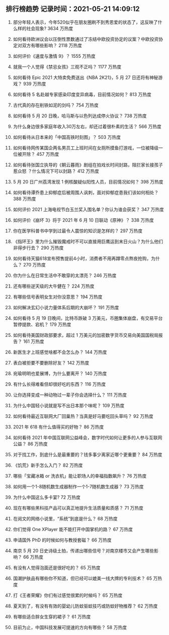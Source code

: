 
## 排行榜趋势 记录时间：2021-05-21 14:09:12
  
  1. 部分年轻人表示，今年520似乎在朋友圈刷不到秀恩爱的状态了，这反映了什么样的社会现象? 3634 万热度
    
  2. 如何看待欧洲议会以压倒性票数通过了冻结中欧投资协定的议案？中欧投资协定对双方有哪些影响？ 2118 万热度
    
  3. 如何评价《速度与激情 9》？ 1555 万热度
    
  4. 就我一个人觉得《禁忌女孩》三观不正吗？ 1177 万热度
    
  5. 如何看待 Epic 2021 大特卖免费送出《NBA 2K21》，5 月 27 日还将有神秘游戏？ 939 万热度
    
  6. 如何看待 5 名赴越专家感染印度变异病毒，目前情况如何？ 813 万热度
    
  7. 古代真的存在削铁如泥的剑吗？ 754 万热度
    
  8. 如何看待 5 月 20 日晚，哈马斯与以色列达成停火协议？ 738 万热度
    
  9. 为什么身边很多家庭年收入30万左右，却还过着很朴素的生活？ 566 万热度
    
  10. 如何看待从日本来的「中国高铁时刻图」？ 503 万热度
    
  11. 如何看待网传某国企两名男员工上班时间在女厕所摸鱼打游戏，一位被降级一位被开除？ 457 万热度
    
  12. 如何看待张国立执导的《朝云暮雨》剧组在拍戏长时间封路，阻拦家长接孩子惹众怒 ？什么情况下可以封路？ 412 万热度
    
  13. 5 月 20 日广州荔湾发现 1 例核酸疑似阳性人员，目前情况如何？ 398 万热度
    
  14. 如何看待谭乔患上抑郁症后被周围人讽刺，面对抑郁症患我们该如何相处？ 388 万热度
    
  15. 如何评价 2021 上海电视节白玉兰奖入围名单？你认为谁会获奖？ 347 万热度
    
  16. 如何评价《崩坏 3》将于 2021 年 6 月 10 日联动《原神》？ 338 万热度
    
  17. 你在医学科普书中学到过最令人震惊的知识是怎样的？ 297 万热度
    
  18. 《指环王》里为什么摧毁魔戒时不可以直接用巨鹰运到末日火山？为什么他们非得步行去？ 290 万热度
    
  19. 如何看待天猫618宣布预售提前4小时，消费者不用再蹲零点熬夜抢购，为什么？ 270 万热度
    
  20. 你为什么在日常生活中不敢穿的太漂亮？ 246 万热度
    
  21. 还有哪些逆天级的大牛健在？ 224 万热度
    
  22. 有哪些信号表明女生对你没意思？ 194 万热度
    
  23. 如何解决玄幻小说力量体系后期的大崩坏？ 191 万热度
    
  24. 如何看待 5 月 19 日晚间，比特币跌破 3 万美元，币圈集体崩盘，有交易平台暂停提款、宕机？ 179 万热度
    
  25. 如何看待美国财政部要求，超过 1 万美元的加密数字货币交易向美国国税局报告？ 161 万热度
    
  26. 新医生才上班感觉啥都不会怎么办？ 144 万热度
    
  27. 表白被拒要不要删除好友？ 142 万热度
    
  28. 宛瑜明明也爱展博，为什么要离开？ 140 万热度
    
  29. 有什么长得难看但却很好吃的东西？ 116 万热度
    
  30. 让你选择变成一种动物过一辈子你会选择什么？ 111 万热度
    
  31. 为什么中国轻小说就是写不出日本那个味呢？ 109 万热度
    
  32. 如何看待最近互联网大厂回巢热？当真是好马要吃回头草吗？ 92 万热度
    
  33. 2021 年 618 有什么值得买的好物？ 86 万热度
    
  34. 如何看待 2021 年中国互联网公益峰会，数字时代如何让更多的人参与互联网公益？ 86 万热度
    
  35. 对于找工作，到底什么是最重要的？钱多事少离家近哪个更重要？ 84 万热度
    
  36. 《饥荒》新手怎么入门？ 82 万热度
    
  37. 哪些「宝藏冰箱 or 洗衣机」能让职场人的幸福指数飙升？ 76 万热度
    
  38. 如何用一个1-8随机数生成器制作一个1-7随机数生成器？ 73 万热度
    
  39. 为什么中国这么多卡宴? 72 万热度
    
  40. 现在有哪些黑科技产品可以真正地提升生活质量和质感？ 71 万热度
    
  41. 在阅文的网络小说里，“系统”到底是什么？ 68 万热度
    
  42. 你们觉得 One XPlayer 能不能打开中国掌机的路？ 67 万热度
    
  43. 申请国外 PhD 的时候如何与教授套磁？ 66 万热度
    
  44. 南京 5 月 20 日史诗级土拍，传递出哪些信号？对南京楼市又会产生哪些影响？ 66 万热度
    
  45. 有没有人觉得泡面还是很好吃的？ 65 万热度
    
  46. 国潮护肤品有哪些你不知道，但已经可以媲美一线大牌的专利技术？ 65 万热度
    
  47. 打《王者荣耀》你们有过感觉很累的时候吗？ 65 万热度
    
  48. 夏天到了，有没有有效的婴幼儿防蚊驱蚊技巧或防蚊好物推荐？ 62 万热度
    
  49. 有哪些适合胖女生穿的裙子？ 61 万热度
    
  50. 目前为止，中国科技发展可提速的方向有哪些？ 58 万热度
    